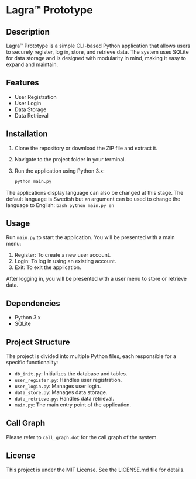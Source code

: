 # Lagra™ Prototype

## Description

Lagra™ Prototype is a simple CLI-based Python application that allows users to securely register, log in, store, and retrieve data. The system uses SQLite for data storage and is designed with modularity in mind, making it easy to expand and maintain.

## Features

- User Registration
- User Login
- Data Storage
- Data Retrieval

## Installation

1. Clone the repository or download the ZIP file and extract it.
2. Navigate to the project folder in your terminal.
3. Run the application using Python 3.x:

    ```bash
    python main.py
    ```
The applications display language can also be changed at this stage. The default language is Swedish but `en` argument can be used to change the language to English:
    ```bash
    python main.py en
    ```

## Usage

Run `main.py` to start the application. You will be presented with a main menu:

1. Register: To create a new user account.
2. Login: To log in using an existing account.
3. Exit: To exit the application.

After logging in, you will be presented with a user menu to store or retrieve data.

## Dependencies

- Python 3.x
- SQLite

## Project Structure

The project is divided into multiple Python files, each responsible for a specific functionality:

- `db_init.py`: Initializes the database and tables.
- `user_register.py`: Handles user registration.
- `user_login.py`: Manages user login.
- `data_store.py`: Manages data storage.
- `data_retrieve.py`: Handles data retrieval.
- `main.py`: The main entry point of the application.

## Call Graph

Please refer to `call_graph.dot` for the call graph of the system.

## License

This project is under the MIT License. See the LICENSE.md file for details.
